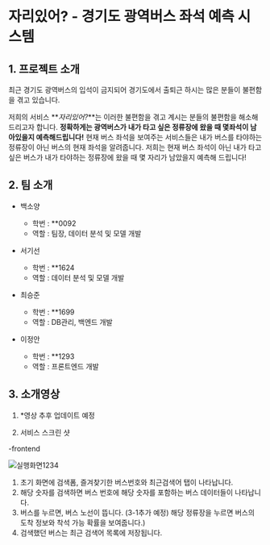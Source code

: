 # 자리있어? - 경기도 광역버스 좌석 예측 시스템

## 1. 프로젝트 소개

최근 경기도 광역버스의 입석이 금지되어 경기도에서 출퇴근 하시는 많은 분들이 불편함을 겪고 있습니다. 

저희의 서비스 **_자리있어?_**는 이러한 불편함을 겪고 계시는 분들의 불편함을 해소해드리고자 합니다.
**정확하게는 광역버스가 내가 타고 싶은 정류장에 왔을 때 몇좌석이 남아있을지 예측해드립니다!**
현재 버스 좌석을 보여주는 서비스들은 내가 버스를 타야하는 정류장이 아닌 버스의 현재 좌석을 알려줍니다. 저희는 현재 버스 좌석이 아닌 내가 타고 싶은 버스가 내가 타야하는 정류장에 왔을 때 몇 자리가 남았을지 예측해 드립니다!


## 2. 팀 소개

- 백소양 
  - 학번 : **0092
  - 역할 : 팀장, 데이터 분석 및 모델 개발

- 서기선
  - 학번 : **1624
  - 역할 : 데이터 분석 및 모델 개발

- 최승준
  - 학번 : **1699
  - 역할 : DB관리, 백엔드 개발

- 이정안
  - 학번 : **1293
  - 역할 : 프론트엔드 개발

## 3. 소개영상

1. *영상 추후 업데이트 예정


2. 서비스 스크린 샷

-frontend
  
![실행화면1234](https://user-images.githubusercontent.com/105616772/228748891-f049f4e2-b8ab-43cc-b3ec-b272db0ba248.jpg)

1) 초기 화면에 검색폼, 즐겨찾기한 버스번호와 최근검색어 탭이 나타납니다.
2) 해당 숫자를 검색하면 버스 번호에 해당 숫자를 포함하는 버스 데이터들이 나타납니다.
3) 버스를 누르면, 버스 노선이 뜹니다.
(3-1추가 예정) 해당 정류장을 누르면 버스의 도착 정보와 착석 가능 확률을 보여줍니다.)
4) 검색했던 버스는 최근 검색어 목록에 저장됩니다.


